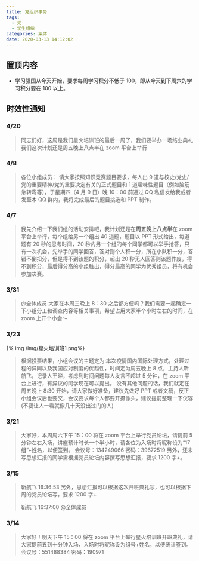 ```yaml
---
title: 党组织事务
tags:
  - 党
  - 学生组织
categories: 集体
date: 2020-03-13 14:12:02
---
```



## 置顶内容
<!--more-->

- 学习强国从今天开始，要求每周学习积分不低于 100，即从今天到下周六的学习积分要在 100 以上。

## 时效性通知

### 4/20

> 同志们好，这周是我们星火培训班的最后一周了，我们要举办一场结业典礼
> 我们这次计划还是周五晚上八点半在 zoom 平台上举行

### 4/8

> 各位小组成员：
> 请大家按照知识竞赛题目要求，每人出 9 道与校史/党史/党的重要精神/党的重要决定有关的正式题目和 1 道趣味性题目（例如脑筋急转弯等），于星期四（4 月 9 日）晚 10：00 前通过 QQ 私信发给我或者发至本 QQ 群内，我将完成最后的题目挑选和 PPT 制作。

### 4/7

> 我先介绍一下我们组的活动安排吧，我计划还是在**周五晚上八点半**在 zoom 平台上举行，每个组给另一个组出 40 道题，题目以 PPT 形式给出，每道题有 20 秒的思考时间，20 秒内另一个组的每个同学都可以举手抢答，只有一次机会，先举手的同学回答，答对则个人积一分，所在小队积一分，答错不倒扣分，但是得不到该题的积分，超出 20 秒无人回答则该题作废，得不到积分，最后得分高的小组胜出，得分最高的同学为优秀组员，将有机会参加决赛。

### 3/31

> @全体成员 大家在本周三晚上 8：30 之后都方便吗？我们需要一起确定一下小组分工和调查内容等相关事项，希望占用大家半个小时左右的时间，在 zoom 上开个小会～

### 3/23

{% img /img/星火培训班1.png%}

> 根据投票结果，小组会议的主题定为:本次疫情国内国际处理方式，处理过程的异同以及我国应对制度的优越性，时间定为周五晚上 8 点，主持人靳航飞，记录人王晔，考虑到时间问题每人发言不超过 5 分钟，在 zoom 平台上进行，有异议的同学现在可以提出。
> 没有其他问题的话，我们就定在周五晚上 8:30 开始，请大家做好准备，建议先做好 PPT 或者文稿，反正小组会议后也要交，会议要求每个人都要开摄像头，建议提前整理一下仪容(不要让人一看就像几十天没出过门的人)

### 3/21

> 大家好，本周周六下午 15：00 将在 zoom 平台上举行党员论坛，请提前 5 分钟左右入场，讲座预计时长一个半小时，请各位为入场时将昵称设为“17 组”+姓名，以便签到。
> 会议号：134249066
> 密码：39672519
> 另外，还未写思想汇报的同学需根据党员论坛内容撰写思想汇报，要求 1200 字+。

### 3/15

> 靳航飞 16:36:53
> 另外，思想汇报可以根据这次开班典礼写，也可以根据下周的党员论坛写，要求 1200 字+
>
> 靳航飞 16:37:00
> @全体成员

### 3/14

> 大家好！明天下午 15：00 将在 zoom 平台上举行星火培训班开班典礼，请大家提前五到十分钟入场，入场时将昵称设为组号+姓名，以便统计签到。
> 会议号：551488384
> 密码：190971
